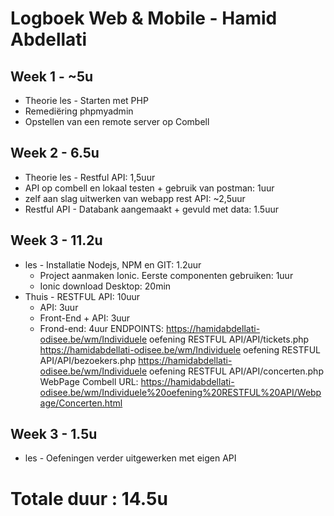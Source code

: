 # Logboek Web & Mobile - Hamid Abdellati
## Week 1 - ~5u
* Theorie les - Starten met PHP
 * Remediëring phpmyadmin
 * Opstellen van een remote server op Combell
## Week 2 - 6.5u
* Theorie les - Restful API: 1,5uur
 * API op combell en lokaal testen + gebruik van postman: 1uur
 * zelf aan slag uitwerken van webapp rest API: ~2,5uur
* Restful API - Databank aangemaakt + gevuld met data: 1.5uur
## Week 3 - 11.2u
* les - Installatie Nodejs, NPM en GIT: 1.2uur
    * Project aanmaken Ionic. Eerste componenten gebruiken: 1uur
    * Ionic download Desktop: 20min
* Thuis - RESTFUL API: 10uur 
    * API: 3uur
    * Front-End + API: 3uur
    * Frond-end: 4uur
ENDPOINTS:
        https://hamidabdellati-odisee.be/wm/Individuele oefening RESTFUL API/API/tickets.php
        https://hamidabdellati-odisee.be/wm/Individuele oefening RESTFUL API/API/bezoekers.php
        https://hamidabdellati-odisee.be/wm/Individuele oefening RESTFUL API/API/concerten.php
WebPage Combell URL:
        https://hamidabdellati-odisee.be/wm/Individuele%20oefening%20RESTFUL%20API/Webpage/Concerten.html
## Week 3 - 1.5u
* les - Oefeningen verder uitgewerken met eigen API
# Totale duur : 14.5u 